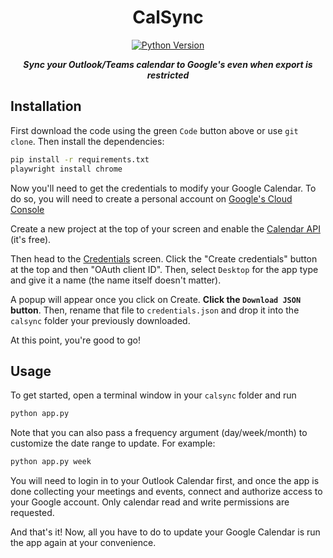 <div align="center">

# CalSync
[![Python Version](https://img.shields.io/badge/python-3.11-blue.svg)]()

***Sync your Outlook/Teams calendar to Google's even when export is restricted***

</div>

## Installation

First download the code using the green `Code` button above or use `git clone`. Then install the dependencies:
```bash
pip install -r requirements.txt
playwright install chrome
```

Now you'll need to get the credentials to modify your Google Calendar.
To do so, you will need to create a personal account on [Google's Cloud Console](https://console.cloud.google.com/)

Create a new project at the top of your screen and enable the [Calendar API](https://console.cloud.google.com/marketplace/product/google/calendar-json.googleapis.com) (it's free).

Then head to the [Credentials](https://console.cloud.google.com/apis/credentials) screen. Click the "Create credentials" button at the top and then "OAuth client ID".
Then, select `Desktop` for the app type and give it a name (the name itself doesn't matter).

A popup will appear once you click on Create. **Click the `Download JSON` button**. Then, rename that file to `credentials.json` and drop it into the `calsync` folder your previously downloaded.

At this point, you're good to go!

## Usage

To get started, open a terminal window in your `calsync` folder and run
```bash
python app.py
```
Note that you can also pass a frequency argument (day/week/month) to customize the date range to update. For example:
```bash
python app.py week
```

You will need to login in to your Outlook Calendar first, and once the app is done collecting your meetings and events, connect and authorize access to your Google account. Only calendar read and write permissions are requested.

And that's it! Now, all you have to do to update your Google Calendar is run the app again at your convenience.

